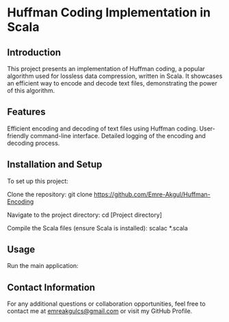 # Huffman Coding Implementation in Scala
## Introduction
This project presents an implementation of Huffman coding, a popular algorithm used for lossless data compression, written in Scala. It showcases an efficient way to encode and decode text files, demonstrating the power of this algorithm.

## Features
Efficient encoding and decoding of text files using Huffman coding.
User-friendly command-line interface.
Detailed logging of the encoding and decoding process.

## Installation and Setup
To set up this project:

Clone the repository:
    git clone https://github.com/Emre-Akgul/Huffman-Encoding
    
Navigate to the project directory:
    cd [Project directory]
    
Compile the Scala files (ensure Scala is installed):
    scalac *.scala

## Usage
Run the main application:

## Contact Information
For any additional questions or collaboration opportunities, feel free to contact me at emreakgulcs@gmail.com or visit my GitHub Profile.

